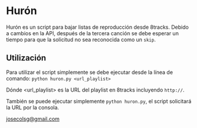 Hurón
=====

Hurón es un script para bajar listas de reproducción desde 8tracks. Debido a cambios en la API, después de la tercera canción se debe esperar un tiempo para que la solicitud no sea reconocida como un `skip`.

Utilización
-------------

Para utilizar el script simplemente se debe ejecutar desde la línea de comando:
`python huron.py <url_playlist>`

Dónde <url_playlist> es la URL del playlist en 8tracks incluyendo `http://`.

También se puede ejecutar simplemente `python huron.py`, el script solicitará la URL por la consola.

josecolsg@gmail.com

